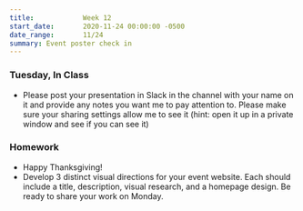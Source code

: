 ```yaml
---
title:            Week 12
start_date:       2020-11-24 00:00:00 -0500
date_range:       11/24
summary: Event poster check in
---
```


### Tuesday, In Class

- Please post your presentation in Slack in the channel with your name on it and provide any notes you want me to pay attention to. Please make sure your sharing settings allow me to see it (hint: open it up in a private window and see if you can see it)

### Homework

- Happy Thanksgiving!
- Develop 3 distinct visual directions for your event website. Each should include a title, description, visual research, and a homepage design. Be ready to share your work on Monday.
